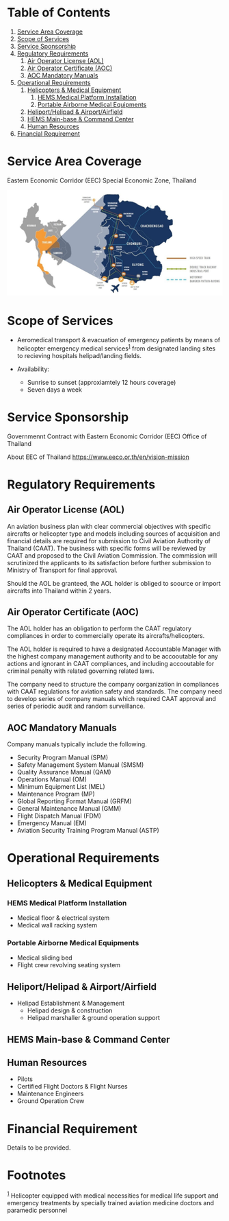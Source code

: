 
# Table of Contents

1.  [Service Area Coverage](#org8852703)
2.  [Scope of Services](#org4840bf5)
3.  [Service Sponsorship](#org9e63fa7)
4.  [Regulatory Requirements](#org9a6dfd8)
    1.  [Air Operator License (AOL)](#org71aa77d)
    2.  [Air Operator Certificate (AOC)](#org45db477)
    3.  [AOC Mandatory Manuals](#orgec26c5d)
5.  [Operational Requirements](#org7cbf355)
    1.  [Helicopters & Medical Equipment](#orgfee97e4)
        1.  [HEMS Medical Platform Installation](#org195b0ba)
        2.  [Portable Airborne Medical Equipments](#org4312789)
    2.  [Heliport/Helipad & Airport/Airfield](#orga155b6c)
    3.  [HEMS Main-base & Command Center](#org3a4b86b)
    4.  [Human Resources](#orged0f521)
6.  [Financial Requirement](#org95f4d5d)



<a id="org8852703"></a>

# Service Area Coverage

Eastern Economic Corridor (EEC) Special Economic Zone, Thailand

![img](./eec_photo1.jpg)


<a id="org4840bf5"></a>

# Scope of Services

-   Aeromedical transport & evacuation of emergency patients by means of helicopter emergency medical services<sup><a id="fnr.1" class="footref" href="#fn.1">1</a></sup> from designated landing sites to recieving hospitals helipad/landing fields.

-   Availability:
    -   Sunrise to sunset (approxiamtely 12 hours coverage)
    -   Seven days a week


<a id="org9e63fa7"></a>

# Service Sponsorship

Governmennt Contract with Eastern Economic Corridor (EEC) Office of Thailand

About EEC of Thailand 
<https://www.eeco.or.th/en/vision-mission> 


<a id="org9a6dfd8"></a>

# Regulatory Requirements


<a id="org71aa77d"></a>

## Air Operator License (AOL)

An aviation business plan with clear commercial objectives with specific aircrafts or helicopter type and models including sources of acquisition and financial details are required for submission to Civil Aviation Authority of Thailand (CAAT). The business with specific forms will be reviewed by CAAT and proposed to the Civil Aviation Commission. The commission will scrutinized the applicants to its satisfaction before further submission to Ministry of Transport for final approval.

Should the AOL be granteed, the AOL holder is obliged to soource or import aircrafts into Thailand within 2 years.


<a id="org45db477"></a>

## Air Operator Certificate (AOC)

The AOL holder has an obligation to perform the CAAT regulatory compliances in order to commercially operate its aircrafts/helicopters.

The AOL holder is required to have a designated Accountable Manager with the highest company management authority and to be accooutable for any actions and ignorant in CAAT compliances, and including accooutable for criminal penalty with related governing related laws.

The company need to structure the company oorganization in compliances with CAAT regulations for aviation safety and standards. The company need to develop series of company manuals which required CAAT approval and series of periodic audit and random surveillance.


<a id="orgec26c5d"></a>

## AOC Mandatory Manuals

Company manuals typically include the following.

-   Security Program Manual (SPM)
-   Safety Management System Manual (SMSM)
-   Quality Assurance Manual (QAM)
-   Operations Manual (OM)
-   Minimum Equipment List (MEL)
-   Maintenance Program (MP)
-   Global Reporting Format Manual (GRFM)
-   General Maintenance Manual (GMM)
-   Flight Dispatch Manual (FDM)
-   Emergency Manual (EM)
-   Aviation Security Training Program Manual (ASTP)


<a id="org7cbf355"></a>

# Operational Requirements


<a id="orgfee97e4"></a>

## Helicopters & Medical Equipment


<a id="org195b0ba"></a>

### HEMS Medical Platform Installation

-   Medical floor & electrical system
-   Medical wall racking system


<a id="org4312789"></a>

### Portable Airborne Medical Equipments

-   Medical sliding bed
-   Flight crew revolving seating system


<a id="orga155b6c"></a>

## Heliport/Helipad & Airport/Airfield

-   Helipad Establishment & Management
    -   Helipad design & construction
    -   Helipad marshaller & ground operation support


<a id="org3a4b86b"></a>

## HEMS Main-base & Command Center


<a id="orged0f521"></a>

## Human Resources

-   Pilots
-   Certified Flight Doctors & Flight Nurses
-   Maintenance Engineers
-   Ground Operation Crew


<a id="org95f4d5d"></a>

# Financial Requirement

Details to be provided.


# Footnotes

<sup><a id="fn.1" href="#fnr.1">1</a></sup> Helicopter equipped with medical necessities for medical life support and emergency treatments by specially trained aviation medicine doctors and paramedic personnel
